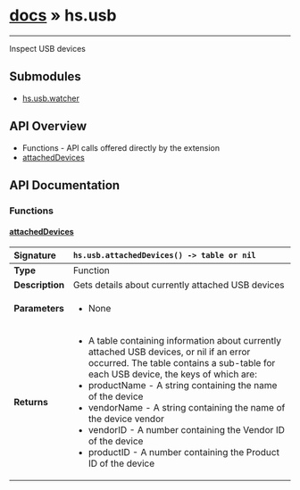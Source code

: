 # [docs](index.md) » hs.usb
---

Inspect USB devices

## Submodules
 * [hs.usb.watcher](hs.usb.watcher.md)

## API Overview
* Functions - API calls offered directly by the extension
 * [attachedDevices](#attacheddevices)

## API Documentation

### Functions

#### [attachedDevices](#attacheddevices)
| <span style="float: left;">**Signature**</span> | <span style="float: left;">`hs.usb.attachedDevices() -> table or nil` </span>                                                          |
| -----------------------------------------------------|---------------------------------------------------------------------------------------------------------|
| **Type**                                             | Function |
| **Description**                                      | Gets details about currently attached USB devices |
| **Parameters**                                       | <ul><li>None</li></ul> |
| **Returns**                                          | <ul><li>A table containing information about currently attached USB devices, or nil if an error occurred. The table contains a sub-table for each USB device, the keys of which are:</li><li>productName - A string containing the name of the device</li><li>vendorName - A string containing the name of the device vendor</li><li>vendorID - A number containing the Vendor ID of the device</li><li>productID - A number containing the Product ID of the device</li></ul> |

